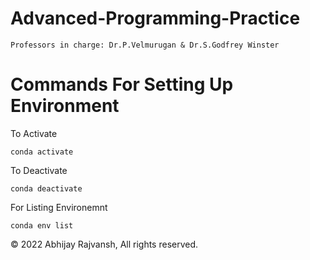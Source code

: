 # Advanced-Programming-Practice

```
Professors in charge: Dr.P.Velmurugan & Dr.S.Godfrey Winster 
```

# Commands For Setting Up Environment

To Activate
```
conda activate
```

To Deactivate
```
conda deactivate
```

For Listing Environemnt 
```
conda env list
```



© 2022 Abhijay Rajvansh, All rights reserved.

